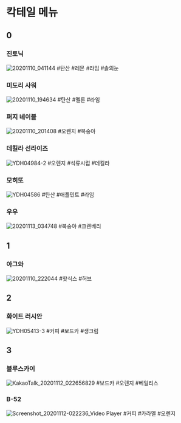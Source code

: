 # 칵테일 메뉴
## 0
### 진토닉
![20201110_041144](https://user-images.githubusercontent.com/73837890/98832678-6e4ebd80-2480-11eb-9bbf-6e4d1844747d.jpg)
#탄산 #레몬 #라임 #솔의눈

### 미도리 사워
![20201110_194634](https://user-images.githubusercontent.com/73837890/98832675-6db62700-2480-11eb-9731-5f9f4eef5083.jpg)
#탄산 #멜론 #라임

### 퍼지 네이블
![20201110_201408](https://user-images.githubusercontent.com/73837890/98832668-6c84fa00-2480-11eb-8ada-eac2df1ea442.jpg)
#오렌지 #복숭아

### 데킬라 선라이즈
![YDH04984-2](https://user-images.githubusercontent.com/73837890/98834402-83c4e700-2482-11eb-95ce-323be0dd8fd3.jpg)
#오렌지 #석류시럽 #데킬라

### 모히또 
![YDH04586](https://user-images.githubusercontent.com/73837890/98834439-8e7f7c00-2482-11eb-8841-8255af0c5fe1.jpg)
#탄산 #애플민트 #라임

### 우우
![20201113_034748](https://user-images.githubusercontent.com/73837890/98982813-471cec80-2563-11eb-8811-4172e75c477c.jpg)
#복숭아 #크렌베리

## 1

### 아그와
![20201110_222044](https://user-images.githubusercontent.com/73837890/98832679-6e4ebd80-2480-11eb-8b19-333288599802.jpg)
#핫식스 #허브

## 2
### 화이트 러시안
![YDH05413-3](https://user-images.githubusercontent.com/73837890/98834416-88899b00-2482-11eb-8aa6-5e1c68ebd92f.jpg)
#커피 #보드카 #생크림

## 3
### 블루스카이
![KakaoTalk_20201112_022656829](https://user-images.githubusercontent.com/73837890/98948172-7159b480-2539-11eb-9806-f0db1dd567c1.jpg)
#보드카 #오렌지 #베일리스
### B-52
![Screenshot_20201112-022236_Video Player](https://user-images.githubusercontent.com/73837890/98948023-40797f80-2539-11eb-8ca3-68ea812dcdc7.jpg)
#커피 #카라멜 #오렌지

